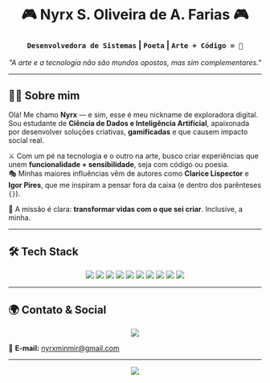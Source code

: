 <h1 align="center">
  🎮 Nyrx S. Oliveira de A. Farias 🎮  
</h1>

<h3 align="center">
  <code>Desenvolvedora de Sistemas</code> | <code>Poeta</code> | <code>Arte + Código = 💜</code>
</h3>

<p align="center">
  <em>"A arte e a tecnologia não são mundos opostos, mas sim complementares."</em>
</p>

---

## 🧠✨ Sobre mim

Olá! Me chamo **Nyrx** — e sim, esse é meu nickname de exploradora digital. Sou estudante de **Ciência de Dados e Inteligência Artificial**, apaixonada por desenvolver soluções criativas, **gamificadas** e que causem impacto social real.

⚔️ Com um pé na tecnologia e o outro na arte, busco criar experiências que unem **funcionalidade + sensibilidade**, seja com código ou poesia.  
🎭 Minhas maiores influências vêm de autores como **Clarice Lispector** e **Igor Pires**, que me inspiram a pensar fora da caixa (e dentro dos parênteses `{}`).

🧩 A missão é clara: **transformar vidas com o que sei criar**. Inclusive, a minha.

---

## 🛠️ Tech Stack 
<p align="center">
  <img src="https://img.shields.io/badge/Python-%2314354C.svg?style=for-the-badge&logo=python&logoColor=white" />
  <img src="https://img.shields.io/badge/PostgreSQL-%23336791.svg?style=for-the-badge&logo=postgresql&logoColor=white" />
  <img src="https://img.shields.io/badge/JavaScript-%23323330.svg?style=for-the-badge&logo=javascript&logoColor=%23F7DF1E" />
  <img src="https://img.shields.io/badge/CSS-%231572B6.svg?style=for-the-badge&logo=css3&logoColor=white" />
  <img src="https://img.shields.io/badge/HTML5-%23E34F26.svg?style=for-the-badge&logo=html5&logoColor=white" />
  <img src="https://img.shields.io/badge/SQLite-%2307405e.svg?style=for-the-badge&logo=sqlite&logoColor=white" />
  <img src="https://img.shields.io/badge/Figma-%23F24E1E.svg?style=for-the-badge&logo=figma&logoColor=white" />
  <img src="https://img.shields.io/badge/Canva-%2300C4CC.svg?style=for-the-badge&logo=canva&logoColor=white" />
  <img src="https://img.shields.io/badge/Photoshop-%2331A8FF.svg?style=for-the-badge&logo=adobephotoshop&logoColor=white" />
  <img src="https://img.shields.io/badge/Linux-FCC624?style=for-the-badge&logo=linux&logoColor=black" />
</p>

---

## 🌍 Contato & Social

<p align="center">
  <a href="https://instagram.com/nyrx_scar__" target="_blank">
    <img src="https://img.shields.io/badge/Instagram-%23E4405F.svg?style=for-the-badge&logo=Instagram&logoColor=white" />
  </a>
</p>

📧 **E-mail:** [nyrxminmir@gmail.com](mailto:nyrxminmir@gmail.com)

---

<p align="center">
  <img src="https://visitcount.itsvg.in/api?id=ApolloMorningstar&icon=6&color=12" />
</p>

